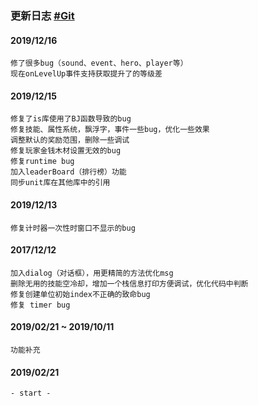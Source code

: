 ### 更新日志 <a href="https://gitlab.com/h-w3x/h-lua" target="_blank">#Git</a>

#### 2019/12/16
    修了很多bug（sound、event、hero、player等）
    现在onLevelUp事件支持获取提升了的等级差
#### 2019/12/15
    修复了is库使用了BJ函数导致的bug
    修复技能、属性系统，飘浮字，事件一些bug，优化一些效果
    调整默认的奖励范围，删除一些调试
    修复玩家金钱木材设置无效的bug
    修复runtime bug
    加入leaderBoard（排行榜）功能
    同步unit库在其他库中的引用
#### 2019/12/13
    修复计时器一次性时窗口不显示的bug
#### 2017/12/12
    加入dialog（对话框），用更精简的方法优化msg
    删除无用的技能空冷却，增加一个栈信息打印方便调试，优化代码中判断
    修复创建单位初始index不正确的致命bug
    修复 timer bug
#### 2019/02/21 ~ 2019/10/11
    功能补充
#### 2019/02/21
    - start -
